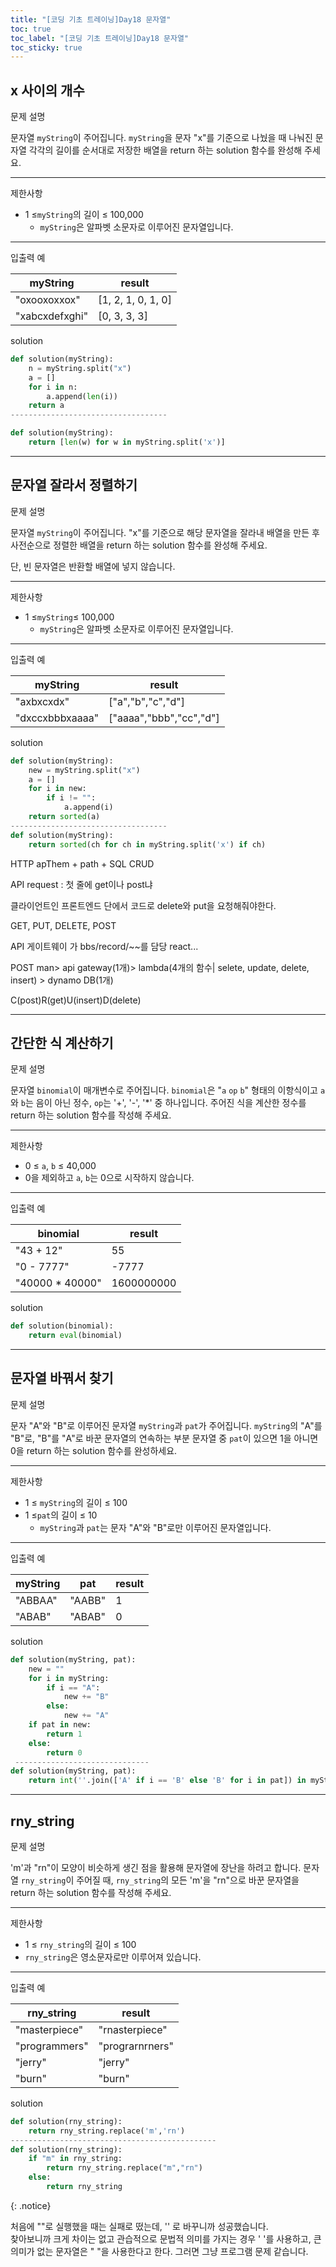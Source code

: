 ```yaml
---
title: "[코딩 기초 트레이닝]Day18 문자열"
toc: true
toc_label: "[코딩 기초 트레이닝]Day18 문자열"
toc_sticky: true
---
```


## x 사이의 개수

문제 설명

문자열 `myString`이 주어집니다. `myString`을 문자 "x"를 기준으로 나눴을 때 나눠진 문자열 각각의 길이를 순서대로 저장한 배열을 return 하는 solution 함수를 완성해 주세요.

------

제한사항

- 1 ≤`myString`의 길이 ≤ 100,000
  - `myString`은 알파벳 소문자로 이루어진 문자열입니다.

------

입출력 예

| myString       | result             |
| -------------- | ------------------ |
| "oxooxoxxox"   | [1, 2, 1, 0, 1, 0] |
| "xabcxdefxghi" | [0, 3, 3, 3]       |

solution

```python
def solution(myString):
    n = myString.split("x")
    a = []
    for i in n:
        a.append(len(i))
    return a
-----------------------------------

def solution(myString):
    return [len(w) for w in myString.split('x')]
```

---

##  문자열 잘라서 정렬하기

문제 설명

문자열 `myString`이 주어집니다. "x"를 기준으로 해당 문자열을 잘라내 배열을 만든 후 사전순으로 정렬한 배열을 return 하는 solution 함수를 완성해 주세요.

단, 빈 문자열은 반환할 배열에 넣지 않습니다.

------

제한사항

- 1 ≤`myString`≤ 100,000
  - `myString`은 알파벳 소문자로 이루어진 문자열입니다.

------

입출력 예

| myString        | result                  |
| --------------- | ----------------------- |
| "axbxcxdx"      | ["a","b","c","d"]       |
| "dxccxbbbxaaaa" | ["aaaa","bbb","cc","d"] |

solution

```python
def solution(myString):
    new = myString.split("x")
    a = []
    for i in new:
        if i != "":
            a.append(i)
    return sorted(a)
-----------------------------------
def solution(myString):
    return sorted(ch for ch in myString.split('x') if ch)
```

HTTP apThem + path + SQL CRUD

API request : 첫 줄에 get이나 post냐

클라이언트인 프론트엔드 단에서 코드로 delete와 put을 요청해줘야한다.

GET, PUT, DELETE, POST

API 게이트웨이 가 bbs/record/~~를 담당 react...

POST man> api gateway(1개)> lambda(4개의 함수\| selete, update, delete, insert) > dynamo DB(1개)

C(post)R(get)U(insert)D(delete)

---

## 간단한 식 계산하기

문제 설명

문자열 `binomial`이 매개변수로 주어집니다. `binomial`은 "`a` `op` `b`" 형태의 이항식이고 `a`와 `b`는 음이 아닌 정수, `op`는 '+', '-', '*' 중 하나입니다. 주어진 식을 계산한 정수를 return 하는 solution 함수를 작성해 주세요.

------

제한사항

- 0 ≤ `a`, `b` ≤ 40,000
- 0을 제외하고 `a`, `b`는 0으로 시작하지 않습니다.

------

입출력 예

| binomial        | result     |
| --------------- | ---------- |
| "43 + 12"       | 55         |
| "0 - 7777"      | -7777      |
| "40000 * 40000" | 1600000000 |

solution

```python
def solution(binomial):
    return eval(binomial)
```

---

## 문자열 바꿔서 찾기

문제 설명

문자 "A"와 "B"로 이루어진 문자열 `myString`과 `pat`가 주어집니다. `myString`의 "A"를 "B"로, "B"를 "A"로 바꾼 문자열의 연속하는 부분 문자열 중 `pat`이 있으면 1을 아니면 0을 return 하는 solution 함수를 완성하세요.

------

제한사항

- 1 ≤ `myString`의 길이 ≤ 100
- 1 ≤`pat`의 길이 ≤ 10
  - `myString`과 `pat`는 문자 "A"와 "B"로만 이루어진 문자열입니다.

------

입출력 예

| myString | pat    | result |
| -------- | ------ | ------ |
| "ABBAA"  | "AABB" | 1      |
| "ABAB"   | "ABAB" | 0      |

solution

```python
def solution(myString, pat):
    new = ""
    for i in myString:
        if i == "A":
            new += "B"
        else:
            new += "A"
    if pat in new:
        return 1
    else:
        return 0
 ------------------------------
def solution(myString, pat):
    return int(''.join(['A' if i == 'B' else 'B' for i in pat]) in myString)
```

---

## rny_string

문제 설명

'm'과 "rn"이 모양이 비슷하게 생긴 점을 활용해 문자열에 장난을 하려고 합니다. 문자열 `rny_string`이 주어질 때, `rny_string`의 모든 'm'을 "rn"으로 바꾼 문자열을 return 하는 solution 함수를 작성해 주세요.

------

제한사항

- 1 ≤ `rny_string`의 길이 ≤ 100
- `rny_string`은 영소문자로만 이루어져 있습니다.

------

입출력 예

| rny_string    | result          |
| ------------- | --------------- |
| "masterpiece" | "rnasterpiece"  |
| "programmers" | "prograrnrners" |
| "jerry"       | "jerry"         |
| "burn"        | "burn"          |

solution

```python
def solution(rny_string):
    return rny_string.replace('m','rn')
----------------------------------------------
def solution(rny_string):
    if "m" in rny_string:
        return rny_string.replace("m","rn")
    else:
        return rny_string
```

{: .notice}

처음에 ""로 실행했을 때는 실패로 떴는데, '' 로 바꾸니까 성공했습니다.<br>찾아보니까 크게 차이는 없고 관습적으로 문법적 의미를 가지는 경우 ' '를 사용하고, 큰 의미가 없는 문자열은  " "을 사용한다고 한다. 그러면 그냥 프로그램 문제 같습니다.